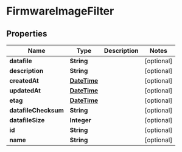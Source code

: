 
# FirmwareImageFilter

## Properties
Name | Type | Description | Notes
------------ | ------------- | ------------- | -------------
**datafile** | **String** |  |  [optional]
**description** | **String** |  |  [optional]
**createdAt** | [**DateTime**](DateTime.md) |  |  [optional]
**updatedAt** | [**DateTime**](DateTime.md) |  |  [optional]
**etag** | [**DateTime**](DateTime.md) |  |  [optional]
**datafileChecksum** | **String** |  |  [optional]
**datafileSize** | **Integer** |  |  [optional]
**id** | **String** |  |  [optional]
**name** | **String** |  |  [optional]



